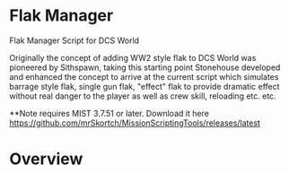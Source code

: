 # Flak Manager
Flak Manager Script for DCS World

Originally the concept of adding WW2 style flak to DCS World was pioneered by Sithspawn, taking this starting point Stonehouse developed and enhanced the concept to arrive at the current script which simulates barrage style flak, single gun flak, "effect" flak to provide dramatic effect without real danger to the player as well as crew skill, reloading etc. etc.

**Note requires MIST 3.7.51 or later. Download it here https://github.com/mrSkortch/MissionScriptingTools/releases/latest

# Overview
